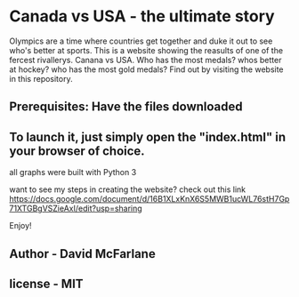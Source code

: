 # Canada vs USA - the ultimate story
Olympics are a time where countries get together and duke it out to see who's better at sports.
This is a website showing the reasults of one of the fercest rivallerys. Canana vs USA. Who has the most medals? whos better at hockey? who has the most gold medals? Find out by visiting the website in this repository.

## Prerequisites: Have the files downloaded
## To launch it, just simply open the "index.html" in your browser of choice. 

all graphs were built with Python 3

want to see my steps in creating the website? check out this link https://docs.google.com/document/d/16B1XLxKnX6S5MWB1ucWL76stH7Gp71XTGBgVSZieAxI/edit?usp=sharing

Enjoy!

## Author - David McFarlane
## license - MIT
